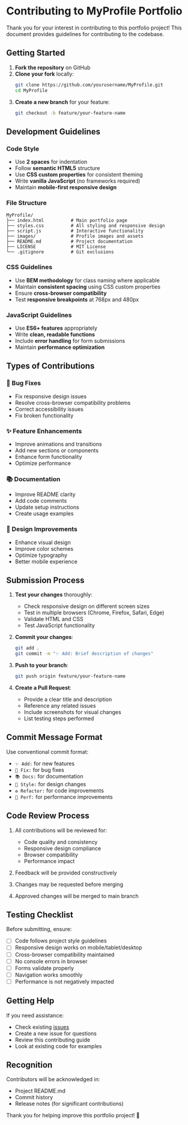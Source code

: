 # Contributing to MyProfile Portfolio

Thank you for your interest in contributing to this portfolio project! This document provides guidelines for contributing to the codebase.

## Getting Started

1. **Fork the repository** on GitHub
2. **Clone your fork** locally:
   ```bash
   git clone https://github.com/yourusername/MyProfile.git
   cd MyProfile
   ```
3. **Create a new branch** for your feature:
   ```bash
   git checkout -b feature/your-feature-name
   ```

## Development Guidelines

### Code Style
- Use **2 spaces** for indentation
- Follow **semantic HTML5** structure
- Use **CSS custom properties** for consistent theming
- Write **vanilla JavaScript** (no frameworks required)
- Maintain **mobile-first responsive design**

### File Structure
```
MyProfile/
├── index.html          # Main portfolio page
├── styles.css          # All styling and responsive design
├── script.js           # Interactive functionality
├── images/             # Profile images and assets
├── README.md           # Project documentation
├── LICENSE             # MIT License
└── .gitignore          # Git exclusions
```

### CSS Guidelines
- Use **BEM methodology** for class naming where applicable
- Maintain **consistent spacing** using CSS custom properties
- Ensure **cross-browser compatibility**
- Test **responsive breakpoints** at 768px and 480px

### JavaScript Guidelines
- Use **ES6+ features** appropriately
- Write **clean, readable functions**
- Include **error handling** for form submissions
- Maintain **performance optimization**

## Types of Contributions

### 🐛 Bug Fixes
- Fix responsive design issues
- Resolve cross-browser compatibility problems
- Correct accessibility issues
- Fix broken functionality

### ✨ Feature Enhancements
- Improve animations and transitions
- Add new sections or components
- Enhance form functionality
- Optimize performance

### 📚 Documentation
- Improve README clarity
- Add code comments
- Update setup instructions
- Create usage examples

### 🎨 Design Improvements
- Enhance visual design
- Improve color schemes
- Optimize typography
- Better mobile experience

## Submission Process

1. **Test your changes** thoroughly:
   - Check responsive design on different screen sizes
   - Test in multiple browsers (Chrome, Firefox, Safari, Edge)
   - Validate HTML and CSS
   - Test JavaScript functionality

2. **Commit your changes**:
   ```bash
   git add .
   git commit -m "✨ Add: Brief description of changes"
   ```

3. **Push to your branch**:
   ```bash
   git push origin feature/your-feature-name
   ```

4. **Create a Pull Request**:
   - Provide a clear title and description
   - Reference any related issues
   - Include screenshots for visual changes
   - List testing steps performed

## Commit Message Format

Use conventional commit format:
- `✨ Add:` for new features
- `🐛 Fix:` for bug fixes
- `📚 Docs:` for documentation
- `🎨 Style:` for design changes
- `♻️ Refactor:` for code improvements
- `🚀 Perf:` for performance improvements

## Code Review Process

1. All contributions will be reviewed for:
   - Code quality and consistency
   - Responsive design compliance
   - Browser compatibility
   - Performance impact

2. Feedback will be provided constructively
3. Changes may be requested before merging
4. Approved changes will be merged to main branch

## Testing Checklist

Before submitting, ensure:
- [ ] Code follows project style guidelines
- [ ] Responsive design works on mobile/tablet/desktop
- [ ] Cross-browser compatibility maintained
- [ ] No console errors in browser
- [ ] Forms validate properly
- [ ] Navigation works smoothly
- [ ] Performance is not negatively impacted

## Getting Help

If you need assistance:
- Check existing [issues](https://github.com/chathura890/MyProfile/issues)
- Create a new issue for questions
- Review this contributing guide
- Look at existing code for examples

## Recognition

Contributors will be acknowledged in:
- Project README.md
- Commit history
- Release notes (for significant contributions)

Thank you for helping improve this portfolio project! 🚀